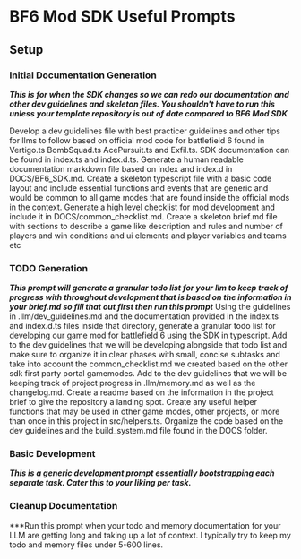 # BF6 Mod SDK Useful Prompts

## Setup

### Initial Documentation Generation
***This is for when the SDK changes so we can redo our documentation and other dev guidelines and skeleton files. You shouldn't have to run this unless your template repository is out of date compared to BF6 Mod SDK***

Develop a dev guidelines file with best practicer guidelines and other tips for llms to follow based on official mod code for battlefield 6 found in Vertigo.ts BombSquad.ts AcePursuit.ts and Exfil.ts. SDK documentation can be found in index.ts and index.d.ts. Generate a human readable documentation markdown file based on index and index.d in DOCS/BF6_SDK.md. Create a skeleton typescript file with a basic code layout and include essential functions and events that are generic and would be common to all game modes that are found inside the official mods in the context. Generate a high level checklist for mod development and include it in DOCS/common_checklist.md. Create a skeleton brief.md file with sections to describe a game like description and rules and number of players and win conditions and ui elements and player variables and teams etc

### TODO Generation
***This prompt will generate a granular todo list for your llm to keep track of progress with throughout development that is based on the information in your brief.md so fill that out first then run this prompt***
Using the guidelines in .llm/dev_guidelines.md and the documentation provided in the index.ts and index.d.ts files inside that directory, generate a granular todo list for developing our game mod for battlefield 6 using the SDK in typescript. Add to the dev guidelines that we will be developing alongside that todo list and make sure to organize it in clear phases with small, concise subtasks and take into account the common_checklist.md we created based on the other sdk first party portal gamemodes. Add to the dev guidelines that we will be keeping track of project progress in .llm/memory.md as well as the changelog.md. Create a readme based on the information in the project brief to give the repository a landing spot. Create any useful helper functions that may be used in other game modes, other projects, or more than once in this project in src/helpers.ts. Organize the code based on the dev guidelines and the build_system.md file found in the DOCS folder.

### Basic Development
***This is a generic development prompt essentially bootstrapping each separate task. Cater this to your liking per task.***


### Cleanup Documentation
***Run this prompt when your todo and memory documentation for your LLM are getting long and taking up a lot of context. I typically try to keep my todo and memory files under 5-600 lines.

